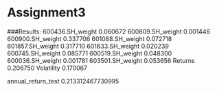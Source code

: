 # Assignment3


###Results:
600436.SH_weight    0.060672
600809.SH_weight    0.001446
600900.SH_weight    0.337706
601088.SH_weight    0.072718
601857.SH_weight    0.317710
601633.SH_weight    0.020239
600745.SH_weight    0.085771
600519.SH_weight    0.048300
600036.SH_weight    0.001781
603501.SH_weight    0.053656
Returns             0.206750
Volatility          0.170067

annual_return_test
0.213312467730995